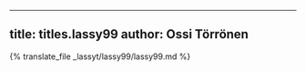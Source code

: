 
---
title: titles.lassy99
author: Ossi Törrönen
---
{% translate_file _lassyt/lassy99/lassy99.md %}
